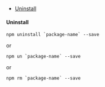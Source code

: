 - [Uninstall](#uninstall)

#### Uninstall
```npm
npm uninstall `package-name` --save
```
or
```npm
npm un `package-name` --save
```
or
```npm
npm rm `package-name` --save
```